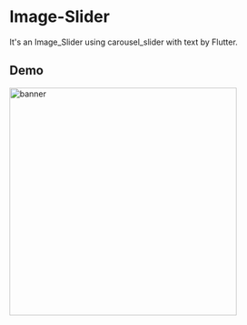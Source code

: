 
# Image-Slider

It's an Image_Slider using carousel_slider with text by Flutter.


## Demo

<image align="start" alt="banner" width="400"  src = "https://github.com/P-I-K-U/Image-Slider/blob/master/image_slider.gif">

